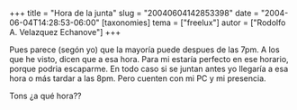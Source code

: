 +++
title = "Hora de la junta"
slug = "20040604142853398"
date = "2004-06-04T14:28:53-06:00"
[taxonomies]
tema = ["freelux"]
autor = ["Rodolfo A. Velazquez Echanove"]
+++

Pues parece (segón yo) que la mayoría puede despues de las 7pm. A los
que he visto, dicen que a esa hora. Para mi estaría perfecto en ese
horario, porque podria escaparme. En todo caso si se juntan antes yo
llegaría a esa hora o más tardar a las 8pm. Pero cuenten con mi PC y mi
presencia.

Tons ¿a qué hora??

